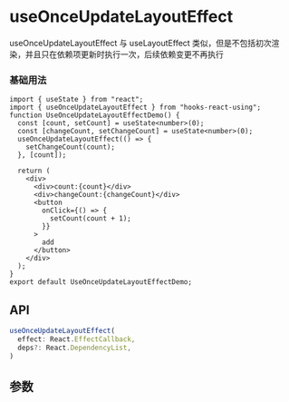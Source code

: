 # useOnceUpdateLayoutEffect

useOnceUpdateLayoutEffect 与 useLayoutEffect 类似，但是不包括初次渲染，并且只在依赖项更新时执行一次，后续依赖变更不再执行

### 基础用法

```tsx
import { useState } from "react";
import { useOnceUpdateLayoutEffect } from "hooks-react-using";
function UseOnceUpdateLayoutEffectDemo() {
  const [count, setCount] = useState<number>(0);
  const [changeCount, setChangeCount] = useState<number>(0);
  useOnceUpdateLayoutEffect(() => {
    setChangeCount(count);
  }, [count]);

  return (
    <div>
      <div>count:{count}</div>
      <div>changeCount:{changeCount}</div>
      <button
        onClick={() => {
          setCount(count + 1);
        }}
      >
        add
      </button>
    </div>
  );
}
export default UseOnceUpdateLayoutEffectDemo;
```

## API

```typescript
useOnceUpdateLayoutEffect(
  effect: React.EffectCallback,
  deps?: React.DependencyList,
)
```

## 参数
